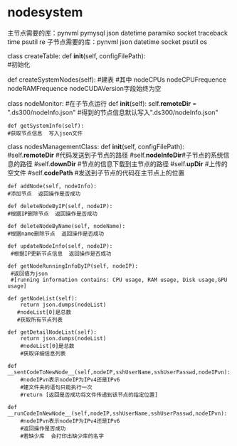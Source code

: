 # nodesystem
主节点需要的库：pynvml pymysql json datetime paramiko socket traceback time psutil re
子节点需要的库：pynvml json datetime socket psutil os

class createTable:
  def __init__(self, configFilePath):               
  #初始化
  
  def createSystemNodes(self):
  #建表 
  #其中 nodeCPUs nodeCPUFrequence nodeRAMFrequence nodeCUDAVersion字段始终为空

class nodeMonitor: #在子节点运行
    def __init__(self):
        self.__remoteDir__ = ".ds300/nodeInfo.json"
    #得到的节点信息默认写入".ds300/nodeInfo.json"
            
    def getSystemInfo(self):
    #获取节点信息  写入json文件

class nodesManagementClass:
    def __init__(self, configFilePath): 
            #self.__remoteDir__  #代码发送到子节点的路径
            #self.__nodeInfoDir__#子节点的系统信息的路径
            #self.__downDir__  #节点的信息下载到主节点的路径
            #self.__upDir__    #上传的空文件
            #self.__codePath__  #发送到子节点的代码在主节点上的位置
            
    def addNode(self, nodeInfo):    
    #添加节点  返回操作是否成功

    def deleteNodeByIP(self, nodeIP):
    #根据IP删除节点  返回操作是否成功

    def deleteNodeByName(self, nodeName):
    #根据name删除节点  返回操作是否成功
    
    def updateNodeInfo(self, nodeIP):
     #根据IP更新节点信息  返回操作是否成功
    
    def getNodeRunningInfoByIP(self, nodeIP):
     #返回值为json
     #[running information contains: CPU usage, RAM usage, Disk usage,GPU usage]

    def getNodeList(self):
        return json.dumps(nodeList)
       #nodeList[0]是总数
       #获取所有节点列表
  
    def getDetailNodeList(self):   
        return json.dumps(nodeList)
        #nodeList[0]是总数
        #获取详细信息列表

    def __sentCodeToNewNode__(self,nodeIP,sshUserName,sshUserPasswd,nodeIPvn):
        #nodeIPvn表示nodeIP为IPv4还是IPv6
        #建文件夹的语句只能执行一次
        #return [返回是否成功将文件传递到该节点的指定位置] 
  
    def __runCodeInNewNode__(self,nodeIP,sshUserName,sshUserPasswd,nodeIPvn):
        #nodeIPvn表示nodeIP为IPv4还是IPv6
        #返回操作是否成功
        #若缺少库  会打印出缺少库的名字
     
